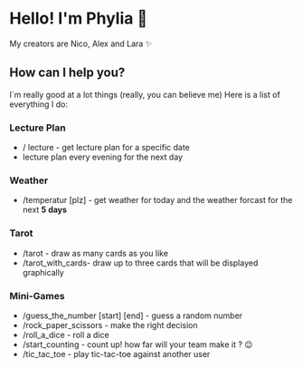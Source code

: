 # Hello! I'm Phylia :dizzy:

My creators are Nico, Alex and Lara :sparkles:

## How can I help you? 
I´m really good at a lot things (really, you can believe me)
Here is a list of everything I do: 

### Lecture Plan 

- / lecture - get lecture plan for a specific date
- lecture plan every evening for the next day

### Weather

- /temperatur [plz] - get weather for today and the weather forcast for the next **5 days**

### Tarot

- /tarot - draw as many cards as you like 
- /tarot_with_cards- draw up to three cards that will be displayed graphically 

### Mini-Games

- /guess_the_number [start] [end] - guess a random number
- /rock_paper_scissors - make the right decision 
- /roll_a_dice - roll a dice
- /start_counting - count up! how far will your team make it ? :wink:
- /tic_tac_toe - play tic-tac-toe against another user

